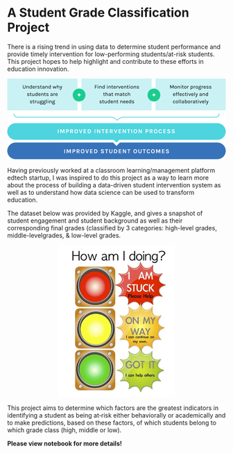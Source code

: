 # A Student Grade Classification Project

There is a rising trend in using data to determine student performance and provide timely intervention for low-performing students/at-risk students. This project hopes to help highlight and contribute to these efforts in education innovation.

![Student Intervention](https://github.com/jadexshao/Student_Data_Project/blob/master/student%20intervention%20graphic.png)

Having previously worked at a classroom learning/management platform edtech startup, I was inspired to do this project as a way to learn more about the process of building a data-driven student intervention system as well as to understand how data science can be used to transform education.

The dataset below was provided by Kaggle, and gives a snapshot of student engagement and student background as well as their corresponding final grades (classified by 3 categories: high-level grades, middle-levelgrades, & low-level grades.

<p align = "center">
<img src = "https://github.com/jadexshao/Student_Data_Project/blob/master/stoplight%20assessment.jpg"
</p>

This project aims to determine which factors are the greatest indicators in identifying a student as being at‐risk either behaviorally or academically and to make predictions, based on these factors, of which students belong to which grade class (high, middle or low).


**Please view notebook for more details!**
